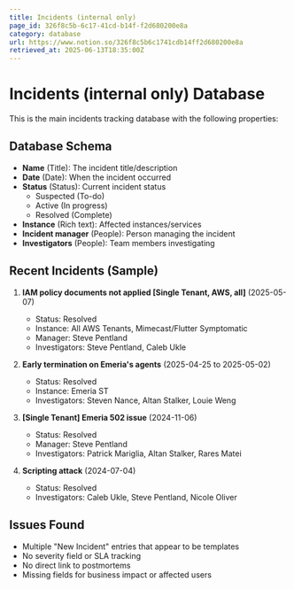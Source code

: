 ```yaml
---
title: Incidents (internal only)
page_id: 326f8c5b-6c17-41cd-b14f-f2d680200e8a
category: database
url: https://www.notion.so/326f8c5b6c1741cdb14ff2d680200e8a
retrieved_at: 2025-06-13T18:35:00Z
---
```


# Incidents (internal only) Database

This is the main incidents tracking database with the following properties:

## Database Schema

- **Name** (Title): The incident title/description
- **Date** (Date): When the incident occurred
- **Status** (Status): Current incident status
  - Suspected (To-do)
  - Active (In progress)
  - Resolved (Complete)
- **Instance** (Rich text): Affected instances/services
- **Incident manager** (People): Person managing the incident
- **Investigators** (People): Team members investigating

## Recent Incidents (Sample)

1. **IAM policy documents not applied [Single Tenant, AWS, all]** (2025-05-07)
   - Status: Resolved
   - Instance: All AWS Tenants, Mimecast/Flutter Symptomatic
   - Manager: Steve Pentland
   - Investigators: Steve Pentland, Caleb Ukle

2. **Early termination on Emeria's agents** (2025-04-25 to 2025-05-02)
   - Status: Resolved
   - Instance: Emeria ST
   - Investigators: Steven Nance, Altan Stalker, Louie Weng

3. **[Single Tenant] Emeria 502 issue** (2024-11-06)
   - Status: Resolved
   - Manager: Steve Pentland
   - Investigators: Patrick Mariglia, Altan Stalker, Rares Matei

4. **Scripting attack** (2024-07-04)
   - Status: Resolved
   - Investigators: Caleb Ukle, Steve Pentland, Nicole Oliver

## Issues Found

- Multiple "New Incident" entries that appear to be templates
- No severity field or SLA tracking
- No direct link to postmortems
- Missing fields for business impact or affected users
